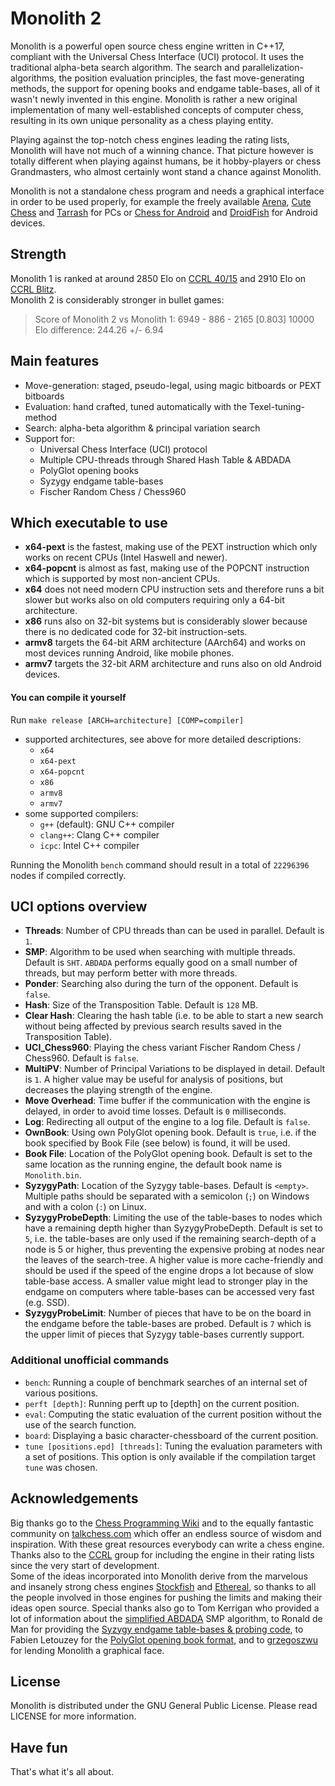 # Monolith 2

Monolith is a powerful open source chess engine written in C++17, compliant with the Universal Chess Interface (UCI) protocol.
It uses the traditional alpha-beta search algorithm. The search and parallelization-algorithms, the position evaluation principles,
the fast move-generating methods, the support for opening books and endgame table-bases, all of it wasn't newly invented in this engine.
Monolith is rather a new original implementation of many well-established concepts of computer chess, resulting in its own unique personality as a chess playing entity.

Playing against the top-notch chess engines leading the rating lists, Monolith will have not much of a winning chance. That picture however is totally different when playing against humans, be it hobby-players or chess Grandmasters, who almost certainly wont stand a chance against Monolith.

Monolith is not a standalone chess program and needs a graphical interface in order to be used properly, for example the freely available [Arena](http://www.playwitharena.de), [Cute Chess](https://github.com/cutechess/cutechess) and [Tarrash](https://www.triplehappy.com) for PCs or [Chess for Android](https://play.google.com/store/apps/details?id=com.google.android.chess) and [DroidFish](https://play.google.com/store/apps/details?id=org.petero.droidfish) for Android devices.


## Strength
Monolith 1 is ranked at around 2850 Elo on [CCRL 40/15](https://www.computerchess.org.uk/ccrl/4040/cgi/engine_details.cgi?print=Details&each_game=1&eng=Monolith%201.0%2064-bit%204CPU#Monolith_1_0_64-bit_4CPU) and 2910 Elo on [CCRL Blitz](https://www.computerchess.org.uk/ccrl/404/cgi/engine_details.cgi?print=Details&each_game=1&eng=Monolith%201.0%2064-bit%204CPU#Monolith_1_0_64-bit_4CPU).\
Monolith 2 is considerably stronger in bullet games:
> Score of Monolith 2 vs Monolith 1: 6949 - 886 - 2165  [0.803] 10000\
Elo difference: 244.26 +/- 6.94


## Main features
- Move-generation: staged, pseudo-legal, using magic bitboards or PEXT bitboards
- Evaluation: hand crafted, tuned automatically with the Texel-tuning-method
- Search: alpha-beta algorithm & principal variation search
- Support for:
  - Universal Chess Interface (UCI) protocol
  - Multiple CPU-threads through Shared Hash Table & ABDADA
  - PolyGlot opening books
  - Syzygy endgame table-bases
  - Fischer Random Chess / Chess960


## Which executable to use
- **x64-pext** is the fastest, making use of the PEXT instruction which only works on recent CPUs (Intel Haswell and newer).
- **x64-popcnt** is almost as fast, making use of the POPCNT instruction which is supported by most non-ancient CPUs.
- **x64** does not need modern CPU instruction sets and therefore runs a bit slower but works also on old computers requiring only a 64-bit architecture.
- **x86** runs also on 32-bit systems but is considerably slower because there is no dedicated code for 32-bit instruction-sets.
- **armv8** targets the 64-bit ARM architecture (AArch64) and works on most devices running Android, like mobile phones.
- **armv7** targets the 32-bit ARM architecture and runs also on old Android devices.


#### You can compile it yourself
Run ```make release [ARCH=architecture] [COMP=compiler]```
- supported architectures, see above for more detailed descriptions:
  - ```x64```
  - ```x64-pext```
  - ```x64-popcnt```
  - ```x86```
  - ```armv8```
  - ```armv7```
- some supported compilers:
  - ```g++``` (default): GNU C++ compiler
  - ```clang++```: Clang C++ compiler
  - ```icpc```: Intel C++ compiler

Running the Monolith ```bench``` command should result in a total of ```22296396``` nodes if compiled correctly.


## UCI options overview
- **Threads**: Number of CPU threads than can be used in parallel. Default is ```1```.
- **SMP**: Algorithm to be used when searching with multiple threads. Default is ```SHT```. ```ABDADA``` performs equally good on a small number of threads, but may perform better with more threads.
- **Ponder**: Searching also during the turn of the opponent. Default is ```false```.
- **Hash**: Size of the Transposition Table. Default is ```128``` MB.
- **Clear Hash**: Clearing the hash table (i.e. to be able to start a new search without being affected by previous search results saved in the Transposition Table).
- **UCI_Chess960**: Playing the chess variant Fischer Random Chess / Chess960. Default is ```false```.
- **MultiPV**: Number of Principal Variations to be displayed in detail. Default is ```1```. A higher value may be useful for analysis of positions, but decreases the playing strength of the engine.
- **Move Overhead**: Time buffer if the communication with the engine is delayed, in order to avoid time losses. Default is ```0``` milliseconds.
- **Log**: Redirecting all output of the engine to a log file. Default is ```false```.
- **OwnBook**: Using own PolyGlot opening book. Default is ```true```, i.e. if the book specified by Book File (see below) is found, it will be used.
- **Book File**: Location of the PolyGlot opening book. Default is set to the same location as the running engine, the default book name is ```Monolith.bin```.
- **SyzygyPath**: Location of the Syzygy table-bases. Default is ```<empty>```. Multiple paths should be separated with a semicolon (```;```) on Windows and with a colon (```:```) on Linux.
- **SyzygyProbeDepth**: Limiting the use of the table-bases to nodes which have a remaining depth higher than SyzygyProbeDepth. Default is set to ```5```, i.e. the table-bases are only used if the remaining search-depth of a node is 5 or higher, thus preventing the expensive probing at nodes near the leaves of the search-tree. A higher value is more cache-friendly and should be used if the speed of the engine drops a lot because of slow table-base access. A smaller value might lead to stronger play in the endgame on computers where table-bases can be accessed very fast (e.g. SSD).
- **SyzygyProbeLimit**: Number of pieces that have to be on the board in the endgame before the table-bases are probed. Default is ```7``` which is the upper limit of pieces that Syzygy table-bases currently support.


### Additional unofficial commands
- ```bench```: Running a couple of benchmark searches of an internal set of various positions.
- ```perft [depth]```: Running perft up to [depth] on the current position.
- ```eval```: Computing the static evaluation of the current position without the use of the search function.
- ```board```: Displaying a basic character-chessboard of the current position.
- ```tune [positions.epd] [threads]```: Tuning the evaluation parameters with a set of positions. This option is only available if the compilation target ```tune``` was chosen.


## Acknowledgements
Big thanks go to the [Chess Programming Wiki](https://www.chessprogramming.org) and to the equally fantastic community on [talkchess.com](http://www.talkchess.com) which offer an endless source of wisdom and inspiration. With these great resources everybody can write a chess engine. Thanks also to the [CCRL](http://www.computerchess.org.uk/ccrl) group for including the engine in their rating lists since the very start of development.\
Some of the ideas incorporated into Monolith derive from the marvelous and insanely strong chess engines [Stockfish](https://github.com/official-stockfish/Stockfish) and [Ethereal](https://github.com/AndyGrant/Ethereal), so thanks to all the people involved in those engines for pushing the limits and making their ideas open source. Special thanks also go to Tom Kerrigan who provided a lot of information about the [simplified ABDADA](http://www.tckerrigan.com/Chess/Parallel_Search/Simplified_ABDADA) SMP algorithm, to Ronald de Man for providing the [Syzygy endgame table-bases & probing code](https://github.com/syzygy1/tb), to Fabien Letouzey for the [PolyGlot opening book format](http://hgm.nubati.net/cgi-bin/gitweb.cgi?p=polyglot.git), and to [grzegoszwu](https://www.deviantart.com/grzegoszwu/art/Tulkas-battlecry-613671743) for lending Monolith a graphical face.


## License
Monolith is distributed under the GNU General Public License.
Please read LICENSE for more information.


## Have fun
That's what it's all about.
